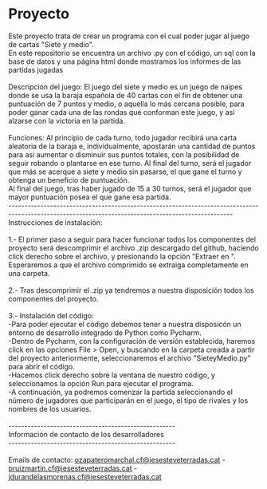# Proyecto
Este proyecto trata de crear un programa con el cual poder jugar al juego de cartas "Siete y medio".<br>
En este repositorio se encuentra un archivo .py con el código, un sql con la base de datos y una página html donde mostramos los informes de las partidas jugadas<br><br>
Descripción del juego: El juego del siete y medio es un juego de naipes donde se usa la baraja española de 40 cartas con el fin de obtener una puntuación de 7 puntos y medio, o aquella lo más cercana posible, para poder ganar cada una de las rondas que conforman este juego, y así alzarse con la victoria en la partida.<br><br>
Funciones: Al principio de cada turno, todo jugador recibirá una carta aleatoria de la baraja e, individualmente, apostarán una cantidad de puntos para asi aumentar o disminuir sus puntos totales, con la posibilidad de seguir robando o plantarse en ese turno. Al final del turno, será el jugador que más se acerque a siete y medio sin pasarse, el que gane el turno y obtenga un beneficio de puntuación.<br>
Al final del juego, tras haber jugado de 15 a 30 turnos, será el jugador que mayor puntuación posea el que gane esa partida.<br>
----------------------------------------------------------------------------------------------------------------------------------------------------<br>
Instrucciones de instalación:<br><br>
  1.- El primer paso a seguir para hacer funcionar todos los componentes del proyecto será descomprimir el archivo .zip descargado del github, haciendo click derecho sobre el archivo, y presionando la opción "Extraer en <nombre del archivo>". Esperaremos a que el archivo comprimido se extraiga completamente en una carpeta.<br><br>
  2.- Tras descomprimir el .zip ya tendremos a nuestra disposición todos los componentes del proyecto.<br><br>
  3.- Instalación del código:<br>
  -Para poder ejecutar el código debemos tener a nuestra disposicón un entorno de desarrollo integrado de Python como Pycharm.<br>
  -Dentro de Pycharm, con la configuración de versión establecida, haremos click en las opciones File > Open, y buscando en la carpeta creada a partir del proyecto anteriormente, seleccionaremos el archivo "SieteyMedio.py" para abrir el código.<br>
  -Hacemos click derecho sobre la ventana de nuestro código, y seleccionamos la opción Run para ejecutar el programa.<br>
  -A continuación, ya podremos comenzar la partida seleccionando el número de jugadores que participarán en el juego, el tipo de rivales y los nombres de los usuarios.<br><br>
  ----------------------------------------------------<br>
  Información de contacto de los desarrolladores<br>
  ----------------------------------------------------<br><br>
  Emails de contacto: ozapateromarchal.cf@iesesteveterradas.cat - pruizmartin.cf@iesesteveterradas.cat - jdurandelasmorenas.cf@iesesteveterradas.cat
  
 


